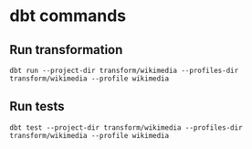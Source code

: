 # dbt commands

## Run transformation

`dbt run --project-dir transform/wikimedia --profiles-dir transform/wikimedia --profile wikimedia`

## Run tests

`dbt test --project-dir transform/wikimedia --profiles-dir transform/wikimedia --profile wikimedia`

